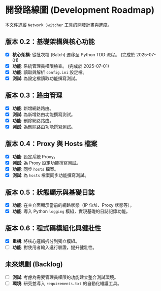 # 開發路線圖 (Development Roadmap)

本文件追蹤 `Network Switcher` 工具的開發計畫與進度。

## 版本 0.2：基礎架構與核心功能

- [x] **核心架構**: 從批次檔 (Batch) 遷移至 Python TDD 流程。 (完成於 2025-07-01)
- [x] **功能**: 系統管理員權限檢查。 (完成於 2025-07-01)
- [x] **功能**: 讀取與解析 `config.ini` 設定檔。
- [x] **測試**: 為設定檔讀取功能撰寫測試。

## 版本 0.3：路由管理

- [x] **功能**: 新增網路路由。
- [x] **測試**: 為新增路由功能撰寫測試。
- [x] **功能**: 刪除網路路由。
- [x] **測試**: 為刪除路由功能撰寫測試。

## 版本 0.4：Proxy 與 Hosts 檔案

- [x] **功能**: 設定系統 Proxy。
- [x] **測試**: 為 Proxy 設定功能撰寫測試。
- [x] **功能**: 同步 `hosts` 檔案。
- [x] **測試**: 為 `hosts` 檔案同步功能撰寫測試。

## 版本 0.5：狀態顯示與基礎日誌

- [x] **功能**: 在主介面顯示當前的網路狀態（IP 位址、Proxy 狀態等）。
- [x] **功能**: 導入 Python `logging` 模組，實現基礎的日誌記錄功能。

## 版本 0.6：程式碼模組化與健壯性

- [x] **重構**: 將核心邏輯拆分到獨立模組。
- [ ] **功能**: 對使用者輸入進行驗證，提升健壯性。

## 未來規劃 (Backlog)

- [ ] **測試**: 考慮為需要管理員權限的功能建立整合測試環境。
- [ ] **環境**: 研究並導入 `requirements.txt` 的自動化維護工具。
